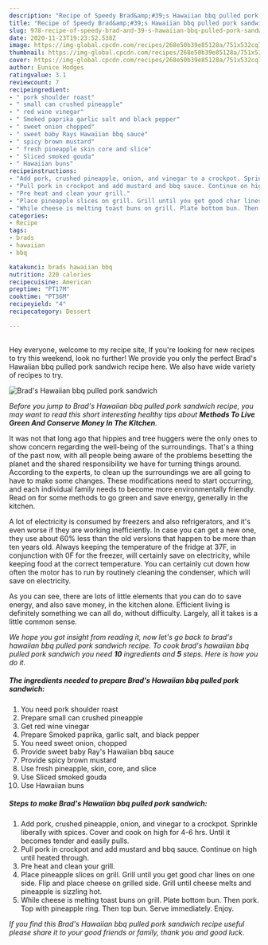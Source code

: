 ```yaml
---
description: "Recipe of Speedy Brad&amp;#39;s Hawaiian bbq pulled pork sandwich"
title: "Recipe of Speedy Brad&amp;#39;s Hawaiian bbq pulled pork sandwich"
slug: 978-recipe-of-speedy-brad-and-39-s-hawaiian-bbq-pulled-pork-sandwich
date: 2020-11-23T19:23:52.538Z
image: https://img-global.cpcdn.com/recipes/268e50b39e85128a/751x532cq70/brads-hawaiian-bbq-pulled-pork-sandwich-recipe-main-photo.jpg
thumbnail: https://img-global.cpcdn.com/recipes/268e50b39e85128a/751x532cq70/brads-hawaiian-bbq-pulled-pork-sandwich-recipe-main-photo.jpg
cover: https://img-global.cpcdn.com/recipes/268e50b39e85128a/751x532cq70/brads-hawaiian-bbq-pulled-pork-sandwich-recipe-main-photo.jpg
author: Eunice Hodges
ratingvalue: 3.1
reviewcount: 7
recipeingredient:
- " pork shoulder roast"
- " small can crushed pineapple"
- " red wine vinegar"
- " Smoked paprika garlic salt and black pepper"
- " sweet onion chopped"
- " sweet baby Rays Hawaiian bbq sauce"
- " spicy brown mustard"
- " fresh pineapple skin core and slice"
- " Sliced smoked gouda"
- " Hawaiian buns"
recipeinstructions:
- "Add pork, crushed pineapple, onion, and vinegar to a crockpot. Sprinkle liberally with spices. Cover and cook on high for 4-6 hrs. Until it becomes tender and easily pulls."
- "Pull pork in crockpot and add mustard and bbq sauce. Continue on high until heated through."
- "Pre heat and clean your grill."
- "Place pineapple slices on grill. Grill until you get good char lines on one side. Flip and place cheese on grilled side. Grill until cheese melts and pineapple is sizzling hot."
- "While cheese is melting toast buns on grill. Plate bottom bun. Then pork. Top with pineapple ring. Then top bun. Serve immediately. Enjoy."
categories:
- Recipe
tags:
- brads
- hawaiian
- bbq

katakunci: brads hawaiian bbq 
nutrition: 220 calories
recipecuisine: American
preptime: "PT17M"
cooktime: "PT36M"
recipeyield: "4"
recipecategory: Dessert

---
```

<br>
Hey everyone, welcome to my recipe site, If you're looking for new recipes to try this weekend, look no further! We provide you only the perfect Brad&#39;s Hawaiian bbq pulled pork sandwich recipe here. We also have wide variety of recipes to try.
<br>


![Brad&#39;s Hawaiian bbq pulled pork sandwich](https://img-global.cpcdn.com/recipes/268e50b39e85128a/751x532cq70/brads-hawaiian-bbq-pulled-pork-sandwich-recipe-main-photo.jpg)

<i>Before you jump to Brad&#39;s Hawaiian bbq pulled pork sandwich recipe, you may want to read this short interesting healthy tips about 
<strong>Methods To Live Green And Conserve Money In The Kitchen</strong>.</i>
</br>

It was not that long ago that hippies and tree huggers were the only ones to show concern regarding the well-being of the surroundings. That's a thing of the past now, with all people being aware of the problems besetting the planet and the shared responsibility we have for turning things around. According to the experts, to clean up the surroundings we are all going to have to make some changes. These modifications need to start occurring, and each individual family needs to become more environmentally friendly. Read on for some methods to go green and save energy, generally in the kitchen.

A lot of electricity is consumed by freezers and also refrigerators, and it's even worse if they are working inefficiently. In case you can get a new one, they use about 60% less than the old versions that happen to be more than ten years old. Always keeping the temperature of the fridge at 37F, in conjunction with 0F for the freezer, will certainly save on electricity, while keeping food at the correct temperature. You can certainly cut down how often the motor has to run by routinely cleaning the condenser, which will save on electricity.

As you can see, there are lots of little elements that you can do to save energy, and also save money, in the kitchen alone. Efficient living is definitely something we can all do, without difficulty. Largely, all it takes is a little common sense.


<i>We hope you got insight from reading it, now let's go back to brad&#39;s hawaiian bbq pulled pork sandwich recipe. To cook brad&#39;s hawaiian bbq pulled pork sandwich you need <strong>10</strong> ingredients and <strong>5</strong> steps. Here is how you do it.
</i>

##### The ingredients needed to prepare Brad&#39;s Hawaiian bbq pulled pork sandwich:

1. You need  pork shoulder roast
1. Prepare  small can crushed pineapple
1. Get  red wine vinegar
1. Prepare  Smoked paprika, garlic salt, and black pepper
1. You need  sweet onion, chopped
1. Provide  sweet baby Ray&#39;s Hawaiian bbq sauce
1. Provide  spicy brown mustard
1. Use  fresh pineapple, skin, core, and slice
1. Use  Sliced smoked gouda
1. Use  Hawaiian buns


##### Steps to make Brad&#39;s Hawaiian bbq pulled pork sandwich:

1. Add pork, crushed pineapple, onion, and vinegar to a crockpot. Sprinkle liberally with spices. Cover and cook on high for 4-6 hrs. Until it becomes tender and easily pulls.
1. Pull pork in crockpot and add mustard and bbq sauce. Continue on high until heated through.
1. Pre heat and clean your grill.
1. Place pineapple slices on grill. Grill until you get good char lines on one side. Flip and place cheese on grilled side. Grill until cheese melts and pineapple is sizzling hot.
1. While cheese is melting toast buns on grill. Plate bottom bun. Then pork. Top with pineapple ring. Then top bun. Serve immediately. Enjoy.


<i>If you find this Brad&#39;s Hawaiian bbq pulled pork sandwich recipe useful please share it to your good friends or family, thank you and good luck.</i>
